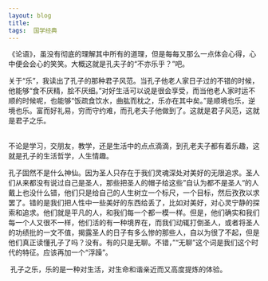 ```yaml
---
layout: blog  
title: 
tags:  国学经典
---
```


《论语》，虽没有彻底的理解其中所有的道理，但是每每又那么一点体会心得，心中便会会心的笑笑。大概这就是孔夫子的“不亦乐乎？”吧。

​    关于“乐”，我读出了孔子的那种君子风范。当孔子他老人家日子过的不错的时候，他能够“食不厌精，脍不厌细。”对好生活可以说是很会享受，而当他老人家时运不顺的时候呢，也能够“饭疏食饮水，曲肱而枕之，乐亦在其中矣。”是顺境也乐，逆境也乐。富而好礼易，穷而守约难，而孔老夫子他做到了。这就是君子风范，这就是君子之乐。

​           
   不论是学习，交朋友，教学，还是生活中的点点滴滴，到孔老夫子都有着乐趣，这就是孔子的生活哲学，人生情趣。

​    孔子固然不是什么神仙。因为圣人只存在于我们灵魂深处对美好的无限追求。圣人们从来都没有说过自己是圣人，那些把圣人的帽子给这些”自认为都不是圣人“的人戴上也没什么错，他们只是给自己的人生树立一个标尺，一个目标，然后孜孜以求罢了。错的是我们把人性中一些美好的东西给丢了，比如对美好，对心灵宁静的探索和追求。他们就是平凡的人，和我们每一个都一模一样。但是，他们确实和我们每一个人又很不一样，他们活的有一种境界在，而我们动辄打倒圣人，或者将圣人的功绩批的一文不值，揭露圣人的日子有多么惨的那些人，自以为很了不起，但是他们真正读懂孔子了吗？没有。有的只是无聊。不错，”“无聊”这个词是我们这个时代的特征。应该再加一个“浮躁”。

​    孔子之乐，乐的是一种对生活，对生命和谐亲近而又高度提炼的体验。